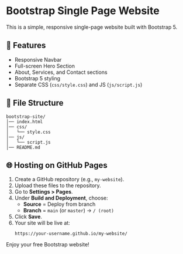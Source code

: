 # Bootstrap Single Page Website

This is a simple, responsive single-page website built with Bootstrap 5.

## 🚀 Features
- Responsive Navbar
- Full-screen Hero Section
- About, Services, and Contact sections
- Bootstrap 5 styling
- Separate CSS (`css/style.css`) and JS (`js/script.js`)

## 📂 File Structure
```
bootstrap-site/
│── index.html
│── css/
│   └── style.css
│── js/
│   └── script.js
│── README.md
```

## 🌐 Hosting on GitHub Pages

1. Create a GitHub repository (e.g., `my-website`).
2. Upload these files to the repository.
3. Go to **Settings > Pages**.
4. Under **Build and Deployment**, choose:
   - **Source** = Deploy from branch
   - **Branch** = `main` (or `master`) → `/ (root)`
5. Click **Save**.
6. Your site will be live at:
   ```
   https://your-username.github.io/my-website/
   ```

Enjoy your free Bootstrap website!
